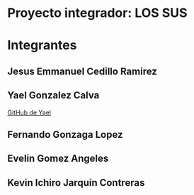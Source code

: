 # Proyecto integrador: LOS SUS

# Integrantes

## Jesus Emmanuel Cedillo Ramirez

## Yael Gonzalez Calva
[GitHub de Yael](https://github.com/YaelDoncic)
## Fernando Gonzaga Lopez

## Evelin Gomez Angeles

## Kevin Ichiro Jarquin Contreras

